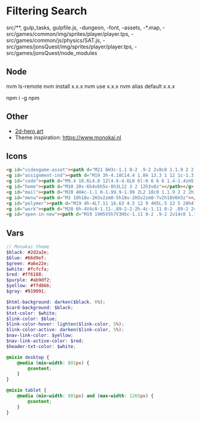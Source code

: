 Filtering Search
================
src/**, gulp_tasks, gulpfile.js, -dungeon, -font, -assets, -*.map, -src/games/common/img/sprites/player/player.tps, -src/games/common/js/physics/SAT.js, -src/games/jonsQuest/img/sprites/player/player.tps, -src/games/jonsQuest/node_modules

Node
----
nvm ls-remote
nvm install x.x.x
nvm use x.x.x
nvm alias default x.x.x

npm i -g npm

Other
-------
* [2d-hero art](http://opengameart.org/content/2d-hero)
* Theme inspiration: https://www.monokai.nl

Icons
-----
```html
<g id="videogame-asset"><path d="M21 6H3c-1.1 0-2 .9-2 2v8c0 1.1.9 2 2 2h18c1.1 0 2-.9 2-2V8c0-1.1-.9-2-2-2zm-10 7H8v3H6v-3H3v-2h3V8h2v3h3v2zm4.5 2c-.83 0-1.5-.67-1.5-1.5s.67-1.5 1.5-1.5 1.5.67 1.5 1.5-.67 1.5-1.5 1.5zm4-3c-.83 0-1.5-.67-1.5-1.5S18.67 9 19.5 9s1.5.67 1.5 1.5-.67 1.5-1.5 1.5z"></path></g>
<g id="assignment-ind"><path d="M19 3h-4.18C14.4 1.84 13.3 1 12 1c-1.3 0-2.4.84-2.82 2H5c-1.1 0-2 .9-2 2v14c0 1.1.9 2 2 2h14c1.1 0 2-.9 2-2V5c0-1.1-.9-2-2-2zm-7 0c.55 0 1 .45 1 1s-.45 1-1 1-1-.45-1-1 .45-1 1-1zm0 4c1.66 0 3 1.34 3 3s-1.34 3-3 3-3-1.34-3-3 1.34-3 3-3zm6 12H6v-1.4c0-2 4-3.1 6-3.1s6 1.1 6 3.1V19z"></path></g>
<g id="code"><path d="M9.4 16.6L4.8 12l4.6-4.6L8 6l-6 6 6 6 1.4-1.4zm5.2 0l4.6-4.6-4.6-4.6L16 6l6 6-6 6-1.4-1.4z"></path></g>
<g id="home"><path d="M10 20v-6h4v6h5v-8h3L12 3 2 12h3v8z"></path></g>
<g id="mail"><path d="M20 4H4c-1.1 0-1.99.9-1.99 2L2 18c0 1.1.9 2 2 2h16c1.1 0 2-.9 2-2V6c0-1.1-.9-2-2-2zm0 4l-8 5-8-5V6l8 5 8-5v2z"></path></g>
<g id="menu"><path d="M3 18h18v-2H3v2zm0-5h18v-2H3v2zm0-7v2h18V6H3z"></path></g>
<g id="polymer"><path d="M19 4h-4L7.11 16.63 4.5 12 9 4H5L.5 12 5 20h4l7.89-12.63L19.5 12 15 20h4l4.5-8z"></path></g>
<g id="work"><path d="M20 6h-4V4c0-1.11-.89-2-2-2h-4c-1.11 0-2 .89-2 2v2H4c-1.11 0-1.99.89-1.99 2L2 19c0 1.11.89 2 2 2h16c1.11 0 2-.89 2-2V8c0-1.11-.89-2-2-2zm-6 0h-4V4h4v2z"></path></g>
<g id="open-in-new"><path d="M19 19H5V5h7V3H5c-1.11 0-2 .9-2 2v14c0 1.1.89 2 2 2h14c1.1 0 2-.9 2-2v-7h-2v7zM14 3v2h3.59l-9.83 9.83 1.41 1.41L19 6.41V10h2V3h-7z"></path></g>
```

Vars
----
```scss
// Monakai theme
$black: #2d2a2e;
$blue: #66d9ef;
$green: #a6e22e;
$white: #fcfcfa;
$red: #ff6188;
$purple: #ab9df2;
$yellow: #ffd866;
$gray: #919091;

$html-background: darken($black, 6%);
$card-background: $black;
$txt-color: $white;
$link-color: $blue;
$link-color-hover: lighten($link-color, 5%);
$link-color-active: darken($link-color, 5%);
$nav-link-color: $yellow;
$nav-link-active-color: $red;
$header-txt-color: $white;

@mixin desktop {
	@media (min-width: 801px) {
		@content;
	}
}

@mixin tablet {
	@media (min-width: 801px) and (max-width: 1265px) {
		@content;
	}
}
```